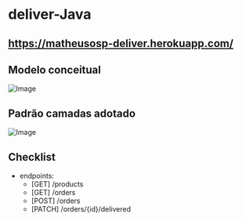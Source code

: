 # deliver-Java

## https://matheusosp-deliver.herokuapp.com/

## Modelo conceitual
![Image](https://raw.githubusercontent.com/devsuperior/sds2/master/assets/modelo-conceitual.png "Modelo conceitual")

## Padrão camadas adotado

![Image](https://raw.githubusercontent.com/devsuperior/sds2/master/assets/camadas.png "Padrão camadas")

## Checklist


- endpoints:
  - [GET] /products
  - [GET] /orders
  - [POST] /orders
  - [PATCH] /orders/{id}/delivered
